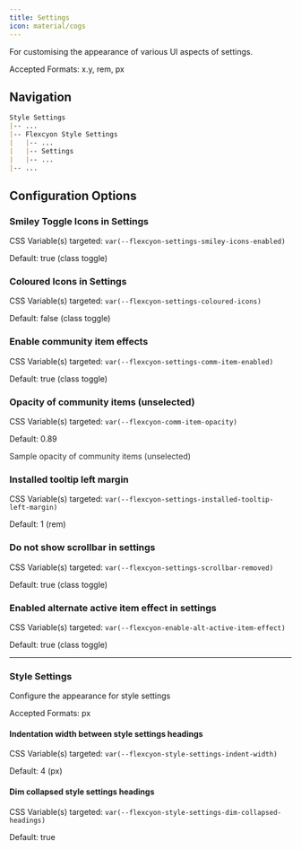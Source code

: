 ```yaml
---
title: Settings
icon: material/cogs
---
```


For customising the appearance of various UI aspects of settings.

Accepted Formats: x.y, rem, px

## Navigation

```md
Style Settings
|-- ...
|-- Flexcyon Style Settings
|   |-- ...
|   |-- Settings
|   |-- ...
|-- ...
```

## Configuration Options

### Smiley Toggle Icons in Settings

CSS Variable(s) targeted: `var(--flexcyon-settings-smiley-icons-enabled)`

Default: true (class toggle)

### Coloured Icons in Settings

CSS Variable(s) targeted: `var(--flexcyon-settings-coloured-icons)`

Default: false (class toggle)

### Enable community item effects

CSS Variable(s) targeted: `var(--flexcyon-settings-comm-item-enabled)`

Default: true (class toggle)

### Opacity of community items (unselected)

CSS Variable(s) targeted: `var(--flexcyon-comm-item-opacity)`

Default: 0.89

<span style="opacity: 0.89">Sample opacity of community items (unselected)</span>

### Installed tooltip left margin

CSS Variable(s) targeted: `var(--flexcyon-settings-installed-tooltip-left-margin)`

Default: 1 (rem)

### Do not show scrollbar in settings

CSS Variable(s) targeted: `var(--flexcyon-settings-scrollbar-removed)`

Default: true (class toggle)

### Enabled alternate active item effect in settings

CSS Variable(s) targeted: `var(--flexcyon-enable-alt-active-item-effect)`

Default: true (class toggle)

___

### Style Settings

Configure the appearance for style settings

Accepted Formats: px

#### Indentation width between style settings headings

CSS Variable(s) targeted: `var(--flexcyon-style-settings-indent-width)`

Default: 4 (px)

#### Dim collapsed style settings headings

CSS Variable(s) targeted: `var(--flexcyon-style-settings-dim-collapsed-headings)`

Default: true

